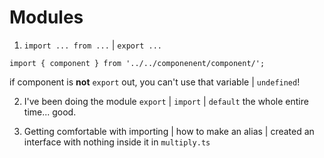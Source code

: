 # Modules

1. `import ... from ...` | `export ...`

`import { component } from '../../componenent/component/';`

if component is **not** `export` out, you can't use that variable | `undefined`!

2. I've been doing the module `export` | `import` | `default` the whole entire time... good.

3. Getting comfortable with importing | how to make an alias | created an interface with nothing inside it in `multiply.ts`
